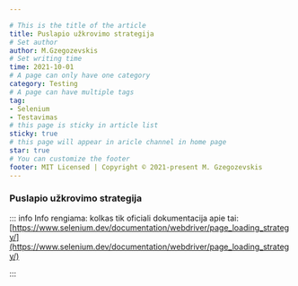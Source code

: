 ```yaml
---

# This is the title of the article
title: Puslapio užkrovimo strategija
# Set author
author: M.Gzegozevskis
# Set writing time
time: 2021-10-01
# A page can only have one category
category: Testing
# A page can have multiple tags
tag:
- Selenium
- Testavimas
# this page is sticky in article list
sticky: true
# this page will appear in aricle channel in home page
star: true
# You can customize the footer
footer: MIT Licensed | Copyright © 2021-present M. Gzegozevskis
---
```


### Puslapio užkrovimo strategija

::: info
Info rengiama: kolkas tik oficiali dokumentacija apie tai:
[https://www.selenium.dev/documentation/webdriver/page_loading_strategy/](https://www.selenium.dev/documentation/webdriver/page_loading_strategy/)

:::

